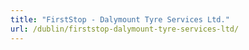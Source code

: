 ```yaml
---
title: "FirstStop - Dalymount Tyre Services Ltd."
url: /dublin/firststop-dalymount-tyre-services-ltd/
---
```

